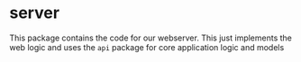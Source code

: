 # server

This package contains the code for our webserver. This just implements the web logic and uses the `api` package for core application logic and models
